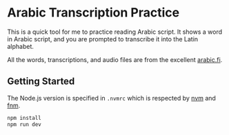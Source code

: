 # Arabic Transcription Practice
This is a quick tool for me to practice reading Arabic script. It shows a word in Arabic script, and you are prompted to transcribe it into the Latin alphabet.

All the words, transcriptions, and audio files are from the excellent [arabic.fi](https://arabic.fi/).

## Getting Started
The Node.js version is specified in `.nvmrc` which is respected by [nvm](https://github.com/nvm-sh/nvm) and [fnm](https://github.com/Schniz/fnm).

```bash
npm install
npm run dev
```
